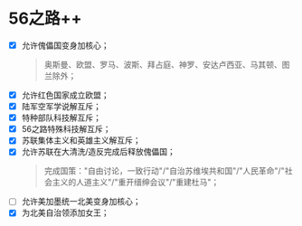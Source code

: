 # 56之路++

- [x] 允许傀儡国变身加核心；
	> 奥斯曼、欧盟、罗马、波斯、拜占庭、神罗、安达卢西亚、马其顿、图兰除外；
- [x] 允许红色国家成立欧盟；
- [x] 陆军空军学说解互斥；
- [x] 特种部队科技解互斥；
- [x] 56之路特殊科技解互斥；
- [x] 苏联集体主义和英雄主义解互斥；
- [x] 允许苏联在大清洗/造反完成后释放傀儡国；
	> 完成国策："自由讨论，一致行动"/"自治苏维埃共和国"/"人民革命"/"社会主义的人道主义"/"重开缙绅会议"/"重建杜马"；
- [ ] 允许美加墨统一北美变身加核心；
- [x] 为北美自治领添加女王；